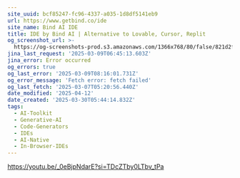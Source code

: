 ```yaml
---
site_uuid: bcf85247-fc96-4337-a035-1d8df5141eb9
url: https://www.getbind.co/ide
site_name: Bind AI IDE
title: IDE by Bind AI | Alternative to Lovable, Cursor, Replit
og_screenshot_url: >-
  https://og-screenshots-prod.s3.amazonaws.com/1366x768/80/false/821d2f71b0b3f450add5a7747eaec1da1356b2cd9ccd286965901a43b589ac4e.jpeg
jina_last_request: '2025-03-09T06:45:13.603Z'
jina_error: Error occurred
og_errors: true
og_last_error: '2025-03-09T08:16:01.731Z'
og_error_message: 'Fetch error: fetch failed'
og_last_fetch: '2025-03-07T05:20:56.440Z'
date_modified: '2025-04-12'
date_created: '2025-03-30T05:44:14.832Z'
tags:
  - AI-Toolkit
  - Generative-AI
  - Code-Generators
  - IDEs
  - AI-Native
  - In-Browser-IDEs
---
```

























































































https://youtu.be/_0eBjpNdarE?si=TDcZTby0LTbv_tPa
